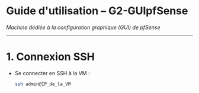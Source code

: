 # Guide d'utilisation – G2-GUIpfSense  
*Machine dédiée à la configuration graphique (GUI) de pfSense*

---

# 1. Connexion SSH

- Se connecter en SSH à la VM :  
  ```bash
  ssh admin@IP_de_la_VM
